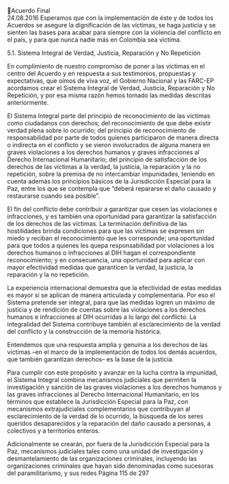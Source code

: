 Acuerdo Final  
24.08.2016 
Esperamos que con la implementación de éste y de todos los Acuerdos se asegure la dignificación de las 
víctimas, se haga justicia y se sienten las bases para acabar para siempre con la violencia del conflicto en 
el país, y para que nunca nadie más en Colombia sea víctima. 
 
5.1.
Sistema Integral de Verdad, Justicia, Reparación y No Repetición 
 
En cumplimiento de nuestro compromiso de poner a las víctimas en el centro del Acuerdo y en respuesta 
a sus testimonios, propuestas y expectativas, que oímos de viva voz, el Gobierno Nacional y las FARC-EP 
acordamos  crear  el  Sistema  Integral  de  Verdad,  Justicia,  Reparación  y  No  Repetición,  y  por  esa  misma 
razón hemos tomado las medidas descritas anteriormente. 
 
El Sistema Integral parte del principio de reconocimiento de las víctimas como ciudadanos con derechos; 
del reconocimiento de que debe existir verdad plena sobre lo ocurrido; del principio de reconocimiento 
de responsabilidad por parte de todos quienes participaron de manera directa o indirecta en el conflicto 
y  se  vieron  involucrados  de  alguna  manera  en  graves  violaciones  a  los  derechos  humanos  y  graves 
infracciones al Derecho Internacional Humanitario; del principio de satisfacción de los derechos de las 
víctimas  a  la  verdad,  la  justicia,  la  reparación  y  la  no  repetición,  sobre  la  premisa  de  no  intercambiar 
impunidades, teniendo en cuenta además los principios básicos de la Jurisdicción Especial para la Paz, 
entre los que se contempla que “deberá repararse el daño causado y restaurarse cuando sea posible”.  
 
El fin del conflicto debe contribuir a garantizar que cesen las violaciones e infracciones, y es también una 
oportunidad para garantizar la satisfacción de los derechos de las víctimas. La terminación definitiva de 
las  hostilidades  brinda  condiciones  para  que  las  víctimas  se  expresen  sin  miedo  y  reciban  el 
reconocimiento  que  les  corresponde;  una  oportunidad  para  que  todos  a  quienes  les  quepa 
responsabilidad por violaciones a los derechos humanos o infracciones al DIH hagan el correspondiente 
reconocimiento;  y  en  consecuencia,  una  oportunidad  para  aplicar  con  mayor  efectividad  medidas  que 
garanticen la verdad, la justicia, la reparación y la no repetición. 
 
La  experiencia  internacional  demuestra  que  la  efectividad  de  estas  medidas  es  mayor  si  se  aplican  de 
manera  articulada  y  complementaria.  Por  eso  el  Sistema  pretende  ser  integral,  para  que  las  medidas 
logren un máximo de justicia y de rendición de cuentas sobre las violaciones a los derechos humanos e 
infracciones al DIH ocurridas a lo largo del conflicto. La integralidad del Sistema contribuye también al 
esclarecimiento de la verdad del conflicto y la construcción de la memoria histórica. 
 
Entendemos  que  una  respuesta  amplia  y  genuina  a  los  derechos  de  las  víctimas  –en  el  marco  de  la 
implementación de todos los demás acuerdos, que también garantizan derechos– es la base de la justicia. 
 
Para cumplir con este propósito y avanzar en la lucha contra la impunidad, el Sistema Integral combina 
mecanismos judiciales que permiten la investigación y sanción de las graves violaciones a los derechos 
humanos y las graves infracciones al Derecho Internacional Humanitario, en los términos que establece la 
Jurisdicción  Especial  para  la  Paz,  con  mecanismos  extrajudiciales  complementarios  que  contribuyan  al 
esclarecimiento  de  la  verdad  de  lo  ocurrido,  la  búsqueda  de  los  seres  queridos  desaparecidos  y  la 
reparación del daño causado a personas, a colectivos y a territorios enteros. 
 
Adicionalmente se crearán, por fuera de la Jurisdicción Especial para la Paz, mecanismos judiciales tales 
como una unidad de investigación y desmantelamiento de las organizaciones criminales, incluyendo las 
organizaciones criminales que hayan sido denominadas como sucesoras del paramilitarismo, y sus redes 
Página 115 de 297 
 

